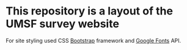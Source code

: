 # This repository is a layout of the UMSF survey website

For site styling used CSS [Bootstrap](https://getbootstrap.com/) 
framework and [Google Fonts](https://fonts.google.com/specimen/Rubik) API.
